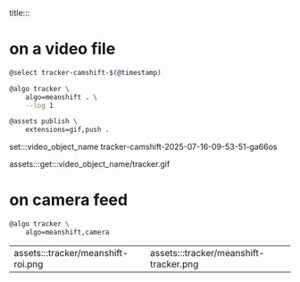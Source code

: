 title:::

# on a video file

```bash
@select tracker-camshift-$(@timestamp)

@algo tracker \
    algo=meanshift . \
    --log 1

@assets publish \
    extensions=gif,push .
```

set:::video_object_name tracker-camshift-2025-07-16-09-53-51-ga66os

assets:::get:::video_object_name/tracker.gif

# on camera feed

```bash
@algo tracker \
    algo=meanshift,camera
```

| | |
|-|-|
| assets:::tracker/meanshift-roi.png | assets:::tracker/meanshift-tracker.png |